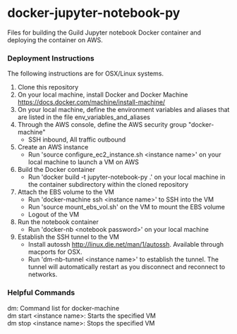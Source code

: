 # docker-jupyter-notebook-py
Files for building the Guild Jupyter notebook Docker container and deploying the container on AWS. 

### Deployment Instructions
The following instructions are for OSX/Linux systems.  

1. Clone this repository  
2. On your local machine, install Docker and Docker Machine https://docs.docker.com/machine/install-machine/  
3. On your local machine, define the environment variables and aliases that are listed in the file env_variables_and_aliases
4. Through the AWS console, define the AWS security group "docker-machine"
   * SSH inbound, All traffic outbound
5. Create an AWS instance
   * Run 'source configure_ec2_instance.sh \<instance name\>' on your local machine to launch a VM on AWS  
6. Build the Docker container  
   * Run 'docker build -t jupyter-notebook-py .' on your local machine in the container subdirectory within the cloned repository  
7. Attach the EBS volume to the VM  
   * Run 'docker-machine ssh \<instance name\>' to SSH into the VM  
   * Run 'source mount_ebs_vol.sh' on the VM to mount the EBS volume   
   * Logout of the VM  
8. Run the notebook container  
   * Run 'docker-nb \<notebook password\>' on your local machine  
9. Establish the SSH tunnel to the VM  
   * Install autossh http://linux.die.net/man/1/autossh. Available through macports for OSX.  
   * Run 'dm-nb-tunnel \<instance name\>' to establish the tunnel. The tunnel will automatically restart as you disconnect and reconnect to networks.  

### Helpful Commands  
dm:                         Command list for docker-machine  
dm start \<instance name\>: Starts the specified VM  
dm stop \<instance name\>:  Stops the specified VM  
